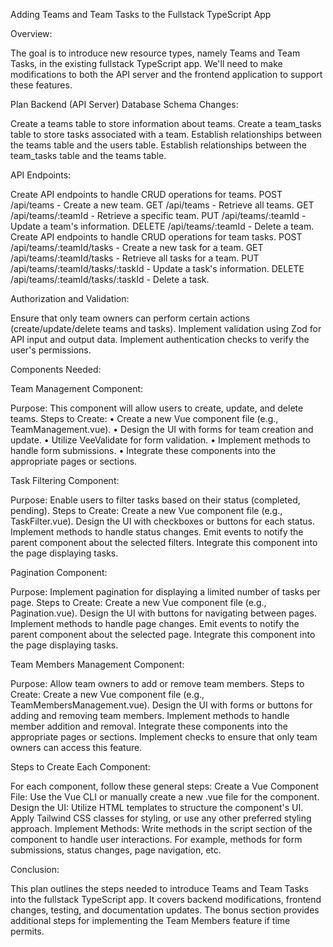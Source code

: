Adding Teams and Team Tasks to the Fullstack TypeScript App

Overview:

The goal is to introduce new resource types, namely Teams and Team Tasks, in the existing fullstack TypeScript app. We'll need to make modifications to both the API server and the frontend application to support these features.

Plan
Backend (API Server)
Database Schema Changes:

Create a teams table to store information about teams.
Create a team_tasks table to store tasks associated with a team.
Establish relationships between the teams table and the users table.
Establish relationships between the team_tasks table and the teams table.


API Endpoints:

Create API endpoints to handle CRUD operations for teams.
POST /api/teams - Create a new team.
GET /api/teams - Retrieve all teams.
GET /api/teams/:teamId - Retrieve a specific team.
PUT /api/teams/:teamId - Update a team's information.
DELETE /api/teams/:teamId - Delete a team.
Create API endpoints to handle CRUD operations for team tasks.
POST /api/teams/:teamId/tasks - Create a new task for a team.
GET /api/teams/:teamId/tasks - Retrieve all tasks for a team.
PUT /api/teams/:teamId/tasks/:taskId - Update a task's information.
DELETE /api/teams/:teamId/tasks/:taskId - Delete a task.




Authorization and Validation:

Ensure that only team owners can perform certain actions (create/update/delete teams and tasks).
Implement validation using Zod for API input and output data.
Implement authentication checks to verify the user's permissions.



Components Needed:

Team Management Component:


Purpose: This component will allow users to create, update, and delete teams.
Steps to Create:
•	Create a new Vue component file (e.g., TeamManagement.vue).
•	Design the UI with forms for team creation and update.
•	Utilize VeeValidate for form validation.
•	Implement methods to handle form submissions.
•	Integrate these components into the appropriate pages or sections.

Task Filtering Component:

Purpose: Enable users to filter tasks based on their status (completed, pending).
Steps to Create:
Create a new Vue component file (e.g., TaskFilter.vue).
Design the UI with checkboxes or buttons for each status.
Implement methods to handle status changes.
Emit events to notify the parent component about the selected filters.
Integrate this component into the page displaying tasks.





Pagination Component:

Purpose: Implement pagination for displaying a limited number of tasks per page.
Steps to Create:
Create a new Vue component file (e.g., Pagination.vue).
Design the UI with buttons for navigating between pages.
Implement methods to handle page changes.
Emit events to notify the parent component about the selected page.
Integrate this component into the page displaying tasks.


Team Members Management Component:

Purpose: Allow team owners to add or remove team members.
Steps to Create:
Create a new Vue component file (e.g., TeamMembersManagement.vue).
Design the UI with forms or buttons for adding and removing team members.
Implement methods to handle member addition and removal.
Integrate these components into the appropriate pages or sections.
Implement checks to ensure that only team owners can access this feature.

Steps to Create Each Component:

For each component, follow these general steps:
Create a Vue Component File:
Use the Vue CLI or manually create a new .vue file for the component.
Design the UI:
Utilize HTML templates to structure the component's UI.
Apply Tailwind CSS classes for styling, or use any other preferred styling approach.
Implement Methods:
Write methods in the script section of the component to handle user interactions.
For example, methods for form submissions, status changes, page navigation, etc.


Conclusion:

This plan outlines the steps needed to introduce Teams and Team Tasks into the fullstack TypeScript app. 
It covers backend modifications, frontend changes, testing, and documentation updates. 
The bonus section provides additional steps for implementing the Team Members feature if time permits.

